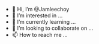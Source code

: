- 👋 Hi, I’m @Jamleechoy
- 👀 I’m interested in ...
- 🌱 I’m currently learning ...
- 💞️ I’m looking to collaborate on ...
- 📫 How to reach me ...

<!---
Jamleechoy/Jamleechoy is a ✨ special ✨ repository because its `README.md` (this file) appears on your GitHub profile.
You can click the Preview link to take a look at your changes.
--->
